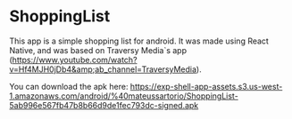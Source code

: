 # ShoppingList
This app is a simple shopping list for android. It was made using React Native, and was based on Traversy Media`s app (https://www.youtube.com/watch?v=Hf4MJH0jDb4&amp;ab_channel=TraversyMedia).

You can download the apk here: https://exp-shell-app-assets.s3.us-west-1.amazonaws.com/android/%40mateussartorio/ShoppingList-5ab996e567fb47b8b66d9de1fec793dc-signed.apk
